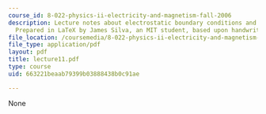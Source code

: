 ```yaml
---
course_id: 8-022-physics-ii-electricity-and-magnetism-fall-2006
description: Lecture notes about electrostatic boundary conditions and conductors.
  Prepared in LaTeX by James Silva, an MIT student, based upon handwritten notes.
file_location: /coursemedia/8-022-physics-ii-electricity-and-magnetism-fall-2006/663221beaab79399b03888438b0c91ae_lecture11.pdf
file_type: application/pdf
layout: pdf
title: lecture11.pdf
type: course
uid: 663221beaab79399b03888438b0c91ae

---
```

None